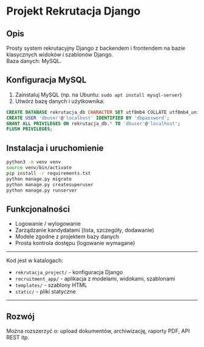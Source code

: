 # Projekt Rekrutacja Django

## Opis
Prosty system rekrutacyjny Django z backendem i frontendem na bazie klasycznych widoków i szablonów Django.  
Baza danych: MySQL.

## Konfiguracja MySQL
1. Zainstaluj MySQL (np. na Ubuntu: `sudo apt install mysql-server`)
2. Utwórz bazę danych i użytkownika:

```sql
CREATE DATABASE rekrutacja_db CHARACTER SET utf8mb4 COLLATE utf8mb4_unicode_ci;
CREATE USER 'dbuser'@'localhost' IDENTIFIED BY 'dbpassword';
GRANT ALL PRIVILEGES ON rekrutacja_db.* TO 'dbuser'@'localhost';
FLUSH PRIVILEGES;
```

## Instalacja i uruchomienie
```bash
python3 -m venv venv
source venv/bin/activate
pip install -r requirements.txt
python manage.py migrate
python manage.py createsuperuser
python manage.py runserver
```

## Funkcjonalności
- Logowanie / wylogowanie
- Zarządzanie kandydatami (lista, szczegóły, dodawanie)
- Modele zgodne z projektem bazy danych
- Prosta kontrola dostępu (logowanie wymagane)

---

Kod jest w katalogach:

- `rekrutacja_project/` - konfiguracja Django  
- `recruitment_app/` - aplikacja z modelami, widokami, szablonami  
- `templates/` - szablony HTML  
- `static/` - pliki statyczne

---

## Rozwój
Można rozszerzyć o: upload dokumentów, archiwizację, raporty PDF, API REST itp.
